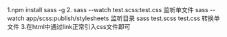 1.npm install sass -g
2.
sass --watch test.scss:test.css    监听单文件
sass --watch app/scss:publish/stylesheets    监听目录
sass test.scss test.css    转换单文件
3.在html中通过link正常引入css文件即可
